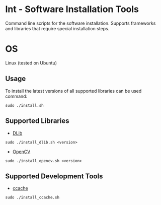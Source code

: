 # Int - Software Installation Tools

Command line scripts for the software installation.
Supports frameworks and libraries that require special installation steps.

# OS
Linux (tested on Ubuntu)

## Usage
To install the latest versions of all supported libraries can be used command:

```shell
sudo ./install.sh
```

## Supported Libraries
  * [DLib](http://dlib.net/)
  ```shell
  sudo ./install_dlib.sh <version>
  ```
  * [OpenCV](http://opencv.org/)
  ```shell
  sudo ./install_opencv.sh <version>
  ```

## Supported Development Tools
  * [ccache](https://ccache.samba.org/)
  ```shell
  sudo ./install_ccache.sh
  ```

